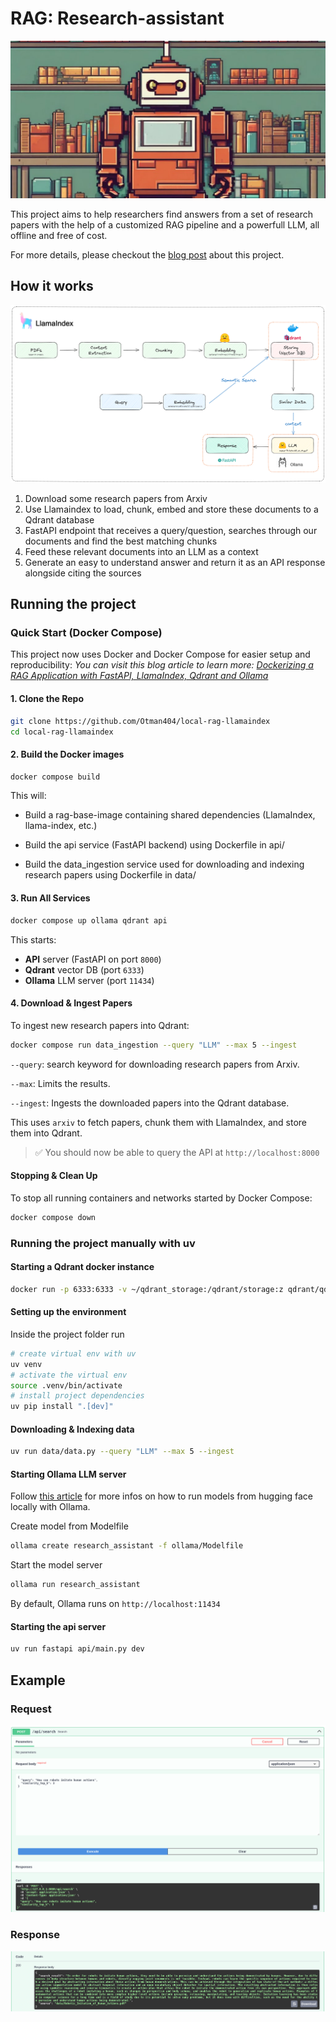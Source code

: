 # RAG: Research-assistant

![Header](images/readme_header.png)

This project aims to help researchers find answers from a set of research papers with the help of a customized RAG pipeline and a powerfull LLM, all offline and free of cost.

For more details, please checkout the [blog post](https://otmaneboughaba.com/posts/local-rag-api) about this project.

## How it works

![Project Architecture](images/local-rag-architecture.png)

1. Download some research papers from Arxiv
2. Use Llamaindex to load, chunk, embed and store these documents to a Qdrant database
3. FastAPI endpoint that receives a query/question, searches through our documents and find the best matching chunks
4. Feed these relevant documents into an LLM as a context
5. Generate an easy to understand answer and return it as an API response alongside citing the sources

## Running the project

### Quick Start (Docker Compose)

This project now uses Docker and Docker Compose for easier setup and reproducibility: 
_You can visit this blog article to learn more: [Dockerizing a RAG Application with FastAPI, LlamaIndex, Qdrant and Ollama](https://otmaneboughaba.com/posts/dockerize-rag-application/)_

#### 1. Clone the Repo

```bash
git clone https://github.com/Otman404/local-rag-llamaindex
cd local-rag-llamaindex
```

#### 2. Build the Docker images

```bash
docker compose build
```

This will:

* Build a rag-base-image containing shared dependencies (LlamaIndex, llama-index, etc.)

* Build the api service (FastAPI backend) using Dockerfile in api/

* Build the data_ingestion service used for downloading and indexing research papers using Dockerfile in data/

#### 3. Run All Services

```bash
docker compose up ollama qdrant api
```

This starts:

* **API** server (FastAPI on port `8000`)
* **Qdrant** vector DB (port `6333`)
* **Ollama** LLM server (port `11434`)

#### 4. Download & Ingest Papers

To ingest new research papers into Qdrant:

```bash
docker compose run data_ingestion --query "LLM" --max 5 --ingest
```

`--query`: search keyword for downloading research papers from Arxiv.

`--max`: Limits the results.

`--ingest`: Ingests the downloaded papers into the Qdrant database.

This uses `arxiv` to fetch papers, chunk them with LlamaIndex, and store them into Qdrant.

> ✅ You should now be able to query the API at `http://localhost:8000`

#### Stopping & Clean Up

To stop all running containers and networks started by Docker Compose:

```bash
docker compose down
```

### Running the project manually with uv

#### Starting a Qdrant docker instance

```bash
docker run -p 6333:6333 -v ~/qdrant_storage:/qdrant/storage:z qdrant/qdrant
```

#### Setting up the environment

Inside the project folder run

```bash
# create virtual env with uv
uv venv
# activate the virtual env
source .venv/bin/activate
# install project dependencies
uv pip install ".[dev]"
```

#### Downloading & Indexing data

```bash
uv run data/data.py --query "LLM" --max 5 --ingest
```

#### Starting Ollama LLM server

Follow [this article](https://otmaneboughaba.com/posts/local-llm-ollama-huggingface/) for more infos on how to run models from hugging face locally with Ollama.

Create model from Modelfile

```bash
ollama create research_assistant -f ollama/Modelfile 
```

Start the model server

```bash
ollama run research_assistant
```

By default, Ollama runs on ```http://localhost:11434```

#### Starting the api server

```bash
uv run fastapi api/main.py dev
```

## Example

### Request

![Post Request](images/post_request.png)

### Response

![Response](images/response.png)
